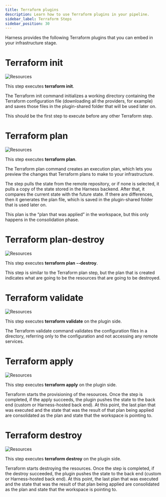 ```yaml
---
title: Terraform plugins
description: Learn how to use Terraform plugins in your pipeline.
sidebar_label: Terraform Steps
sidebar_position: 30
---
```


Harness provides the following Terraform plugins that you can embed in your infrastructure stage. 

# Terraform init

![Resources](./static/init.png)

This step executes **terraform init**. 

The Terraform init command initializes a working directory containing the Terraform configuration file (downloading all the providers, for example) and saves those files in the plugin-shared folder that will be used later on. 

This should be the first step to execute before any other Terraform step.

# Terraform plan

![Resources](./static/plan.png)

This step executes **terraform plan**. 

The Terraform plan command creates an execution plan, which lets you preview the changes that Terraform plans to make to your infrastructure. 

The step pulls the state from the remote repository, or if none is selected, it pulls a copy of the state stored in the Harness backend. After that, it compares the current state with the future state. If there are differences, then it generates the plan file, which is saved in the plugin-shared folder that is used later on. 

This plan is the “plan that was applied” in the workspace, but this only happens in the consolidation phase.

# Terraform plan-destroy

![Resources](./static/plan-destroy.png)

This step executes **terraform plan --destroy**. 

This step is similar to the Terraform plan step, but the plan that is created indicates what are going to be the resources that are going to be destroyed.

# Terraform validate

![Resources](./static/validate.png)

This step executes **terraform validate** on the plugin side. 

The Terraform validate command validates the configuration files in a directory, referring only to the configuration and not accessing any remote services.

# Terraform apply

![Resources](./static/apply.png)

This step executes **terraform apply** on the plugin side. 

Terraform starts the provisioning of the resources. Once the step is completed, if the apply succeeds, the plugin pushes the state to the back end (custom or Harness-hosted back end). At this point, the last plan that was executed and the state that was the result of that plan being applied are consolidated as the plan and state that the workspace is pointing to.

# Terraform destroy

![Resources](./static/destroy.png)

This step executes **terraform destroy** on the plugin side. 

Terraform starts destroying the resources. Once the step is completed, if the destroy succeeded, the plugin pushes the state to the back end (custom or Harness-hosted back end). At this point, the last plan that was executed and the state that was the result of that plan being applied are consolidated as the plan and state that the workspace is pointing to.
